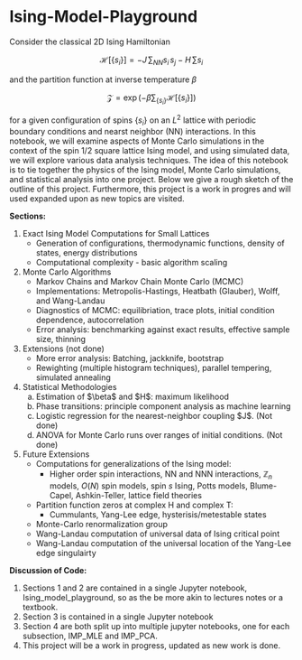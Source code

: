 # Ising-Model-Playground

Consider the classical 2D Ising Hamiltonian
```math
\mathcal{H}[\{s_i\}]=-J \, \sum_{NN} s_i \, s_j- H\,\sum s_i
```
and the partition function at inverse temperature $\beta$
```math
\mathcal{Z}=\exp\left(-\beta \sum_{\{s_i\}} \mathcal{H}[\{s_i\}]\right)
```
for a given configuration of spins $\{s_i\}$ on an $L^2$ lattice with periodic boundary conditions and nearst neighbor (NN) interactions. In this notebook, we will examine aspects of Monte Carlo simulations in the context of the spin 1/2 square lattice Ising model, and using simulated data, we will explore various data analysis techniques. The idea of this notebook is to tie together the physics of the Ising model, Monte Carlo simulations, and statistical analysis into one project. Below we give a rough sketch of the outline of this project. Furthermore, this project is a work in progres and will used expanded upon as new topics are visited.

__Sections:__
1. Exact Ising Model Computations for Small Lattices
    - Generation of configurations, thermodynamic functions, density of states, energy distributions
    - Computational complexity - basic algorithm scaling
2. Monte Carlo Algorithms
    - Markov Chains and Markov Chain Monte Carlo (MCMC)
    - Implementations: Metropolis-Hastings, Heatbath (Glauber), Wolff, and Wang-Landau
    - Diagnostics of MCMC: equilibriation, trace plots, initial condition dependence, autocorrelation
    - Error analysis: benchmarking against exact results, effective sample size, thinning
3. Extensions (not done)
   - More error analysis: Batching, jackknife, bootstrap
   - Rewighting (multiple histogram techniques), parallel tempering, simulated annealing
4. Statistical Methodologies
	<ol type="a">
	  <li> Estimation of $\beta$ and $H$: maximum likelihood </li>
	  <li> Phase transitions: principle component analysis as machine learning </li>
		<li> Logistic regression for the nearest-neighbor coupling $J$. (Not done) </li>
		<li> ANOVA for Monte Carlo runs over ranges of initial conditions. (Not done) </li>
	</ol>
5. Future Extensions
   - Computations for generalizations of the Ising model:
   		- Higher order spin interactions, NN and NNN interactions, $\mathbb{Z}_n$ models, $O(N)$ spin models, spin $s$ Ising, Potts models, Blume-Capel, Ashkin-Teller, lattice field theories
   - Partition function zeros at complex H and complex T:
   		- Cummulants, Yang-Lee edge, hysterisis/metestable states
   - Monte-Carlo renormalization group 
   - Wang-Landau computation of universal data of Ising critical point
   - Wang-Landau computation of the universal location of the Yang-Lee edge singulairty

__Discussion of Code:__
1. Sections 1 and 2 are contained in a single Jupyter notebook, Ising_model_playground,  so as the be more akin to lectures notes or a textbook.
2. Section 3 is contained in a single Jupyter notebook
3. Section 4 are both split up into multiple jupyter notebooks, one for each subsection, IMP_MLE and IMP_PCA.
4. This project will be a work in progress, updated as new work is done.
